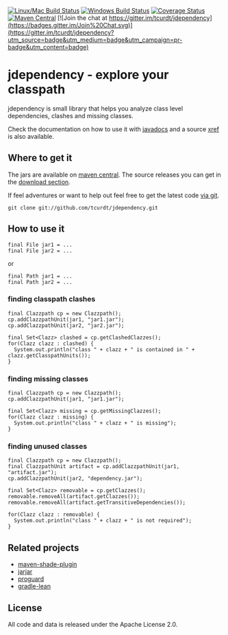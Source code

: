 [![Linux/Mac Build Status](https://secure.travis-ci.org/tcurdt/jdependency.png)](http://travis-ci.org/tcurdt/jdependency)
[![Windows Build Status](https://img.shields.io/appveyor/ci/tcurdt/jdependency/master.svg?label=windows)](https://ci.appveyor.com/project/tcurdt/jdependency/branch/master)
[![Coverage Status](https://coveralls.io/repos/tcurdt/jdependency/badge.svg?branch=master&service=github)](https://coveralls.io/github/tcurdt/jdependency?branch=master)
[![Maven Central](https://img.shields.io/maven-central/v/org.vafer/jdependency.svg?maxAge=86400)](http://search.maven.org/#search%7Cgav%7C1%7Cg%3A%22org.vafer%22%20AND%20a%3A%22jdependency%22)
[![Join the chat at https://gitter.im/tcurdt/jdependency](https://badges.gitter.im/Join%20Chat.svg)](https://gitter.im/tcurdt/jdependency?utm_source=badge&utm_medium=badge&utm_campaign=pr-badge&utm_content=badge)


# jdependency - explore your classpath

jdependency is small library that helps you analyze class level dependencies,
clashes and missing classes.

Check the documentation on how to use it with [javadocs](http://tcurdt.github.com/jdependency/release/2.3.0/apidocs/) and a source
[xref](http://tcurdt.github.com/jdependency/release/2.3.0/xref/) is also available.

## Where to get it

The jars are available on [maven central](http://repo1.maven.org/maven2/org/vafer/jdependency/).
The source releases you can get in the [download section](http://github.com/tcurdt/jdependency/downloads).

If feel adventures or want to help out feel free to get the latest code
[via git](http://github.com/tcurdt/jdependency/tree/master).

    git clone git://github.com/tcurdt/jdependency.git

## How to use it

    final File jar1 = ...
    final File jar2 = ...

or

    final Path jar1 = ...
    final Path jar2 = ...

### finding classpath clashes

    final Clazzpath cp = new Clazzpath();
    cp.addClazzpathUnit(jar1, "jar1.jar");
    cp.addClazzpathUnit(jar2, "jar2.jar");

    final Set<Clazz> clashed = cp.getClashedClazzes();
    for(Clazz clazz : clashed) {
      System.out.println("class " + clazz + " is contained in " + clazz.getClasspathUnits());
    }

### finding missing classes

    final Clazzpath cp = new Clazzpath();
    cp.addClazzpathUnit(jar1, "jar1.jar");

    final Set<Clazz> missing = cp.getMissingClazzes();
    for(Clazz clazz : missing) {
      System.out.println("class " + clazz + " is missing");
    }

### finding unused classes

    final Clazzpath cp = new Clazzpath();
    final ClazzpathUnit artifact = cp.addClazzpathUnit(jar1, "artifact.jar");
    cp.addClazzpathUnit(jar2, "dependency.jar");

    final Set<Clazz> removable = cp.getClazzes();
    removable.removeAll(artifact.getClazzes());
    removable.removeAll(artifact.getTransitiveDependencies());

    for(Clazz clazz : removable) {
      System.out.println("class " + clazz + " is not required");
    }

## Related projects

* [maven-shade-plugin](http://maven.apache.org/plugins/maven-shade-plugin/)
* [jarjar](http://code.google.com/p/jarjar/)
* [proguard](http://proguard.sourceforge.net/)
* [gradle-lean](https://github.com/cuzfrog/gradle-lean)

## License

All code and data is released under the Apache License 2.0.